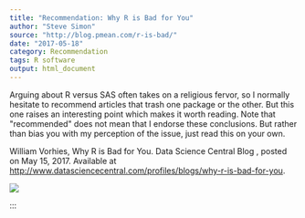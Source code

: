 ```yaml
---
title: "Recommendation: Why R is Bad for You"
author: "Steve Simon"
source: "http://blog.pmean.com/r-is-bad/"
date: "2017-05-18"
category: Recommendation
tags: R software
output: html_document
---
```


Arguing about R versus SAS often takes on a religious fervor, so I
normally hesitate to recommend articles that trash one package or the
other. But this one raises an interesting point which makes it worth
reading. Note that "recommended" does not mean that I endorse these
conclusions. But rather than bias you with my perception of the issue,
just read this on your own.

<!---More--->

William Vorhies, Why R is Bad for You. Data Science Central Blog ,
posted on May 15, 2017. Available at
<http://www.datasciencecentral.com/profiles/blogs/why-r-is-bad-for-you>.

![](../../../images/r-is-bad01.png)


:::

